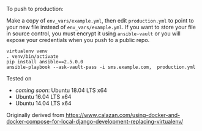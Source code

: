 To push to production:

Make a copy of `env_vars/example.yml`, then edit `production.yml` to point to
your new file instead of `env_vars/example.yml`.
If you want to store your file in source control, you must encrypt it using
`ansible-vault` or you will expose your credentials when you push to a public
repo.

```
virtualenv venv
. venv/bin/activate
pip install ansible==2.5.0.0
ansible-playbook --ask-vault-pass -i sms.example.com,  production.yml
```

Tested on

 - *coming soon*: Ubuntu 18.04 LTS x64
 - Ubuntu 16.04 LTS x64
 - Ubuntu 14.04 LTS x64


Originally derived from https://www.calazan.com/using-docker-and-docker-compose-for-local-django-development-replacing-virtualenv/
